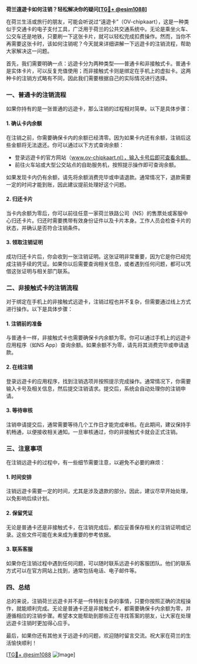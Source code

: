 **荷兰遠遊卡如何注销？轻松解决你的疑问[[TG💪+ @esim1088](https://t.me/s/esim1088)]**

在荷兰生活或旅行的朋友，可能会听说过“遠遊卡”（OV-chipkaart），这是一种类似于交通卡的电子支付工具，广泛用于荷兰的公共交通系统中。无论是乘坐火车、公交车还是地铁，只要刷一下这张卡片，就可以轻松完成扣费操作。然而，当你不再需要这张卡时，该如何注销呢？今天就来详细讲解一下远遊卡的注销流程，帮助大家解决这一问题。

首先，我们需要明确一点：远遊卡分为两种类型——普通卡和非接触式卡。普通卡是实体卡片，可以反复充值使用；而非接触式卡则是绑定在手机上的虚拟卡。这两种卡的注销方式略有不同，因此我们需要根据自己的实际情况进行选择。

### **一、普通卡的注销流程**

如果你持有的是一张普通的远遊卡，那么注销的过程相对简单。以下是具体步骤：

#### **1. 确认卡内余额**
在注销之前，你需要确保卡内的余额已经清零。因为如果卡内还有余额，注销后这些金额将无法退还。你可以通过以下方式查询余额：
- 登录远遊卡的官方网站（www.ov-chipkaart.nl），输入卡号后即可查看余额。
- 前往火车站或大型公交站点的自助服务机，按照提示操作即可查询余额。

如果发现卡内仍有余额，请先将余额消费完毕或申请退款。通常情况下，退款需要一定的时间才能到账，因此建议提前处理好这个问题。

#### **2. 归还卡片**
当卡内余额为零后，你可以前往任意一家荷兰铁路公司（NS）的售票处或客服中心归还卡片。归还时需要携带有效身份证件以及卡片本身。工作人员会检查卡片的状态，并确认是否符合注销条件。

#### **3. 领取注销证明**
成功归还卡片后，你会收到一张注销证明。这张证明非常重要，因为它是你已经完成注销手续的凭证。如果你以后需要查询相关信息，或者遇到任何问题，都可以凭借这张证明与相关部门联系。

### **二、非接触式卡的注销流程**

对于绑定在手机上的非接触式远遊卡，注销过程也并不复杂，但需要通过线上方式进行操作。以下是具体步骤：

#### **1. 注销前的准备**
与普通卡一样，非接触式卡也需要确保卡内余额为零。你可以通过手机上的远遊卡应用程序（如NS App）查询余额。如果余额不为零，请先将其消费完毕或申请退款。

#### **2. 在线注销**
登录远遊卡的应用程序，找到注销选项并按照提示完成操作。通常情况下，你需要输入卡号及相关信息，然后提交注销请求。提交后，系统会自动处理你的注销申请。

#### **3. 等待审核**
注销申请提交后，通常需要等待几个工作日才能完成审核。在此期间，建议保持手机畅通，以便接收相关通知。一旦审核通过，你的非接触式卡就会正式注销。

### **三、注意事项**

在注销远遊卡的过程中，有一些细节需要注意，以避免不必要的麻烦：

#### **1. 时间安排**
注销远遊卡需要一定的时间，尤其是涉及退款的部分。因此，建议尽早开始处理，以免影响后续计划。

#### **2. 保留凭证**
无论是普通卡还是非接触式卡，在注销完成后，都应妥善保存相关的注销证明或记录。这些文件可能在未来成为重要的参考依据。

#### **3. 联系客服**
如果你在注销过程中遇到任何问题，可以随时联系远遊卡的客服团队。他们的联系方式可以在官方网站上找到，通常包括电话、电子邮件等。

### **四、总结**

总的来说，注销荷兰远遊卡并不是一件特别复杂的事情，只要你按照正确的流程操作，就能顺利完成。无论是普通卡还是非接触式卡，都需要确保卡内余额为零，并遵循相应的注销步骤。希望本文能帮助到那些正在寻找答案的朋友，让大家在处理远遊卡注销时更加得心应手。

最后，如果你还有其他关于远遊卡的问题，欢迎随时留言交流。祝大家在荷兰的生活愉快顺利！

[[TG💪+ @esim1088](https://t.me/s/esim1088) ![Image](https://i.postimg.cc/4NQfJmqS/Snipaste-2025-05-13-00-14-12.png)]